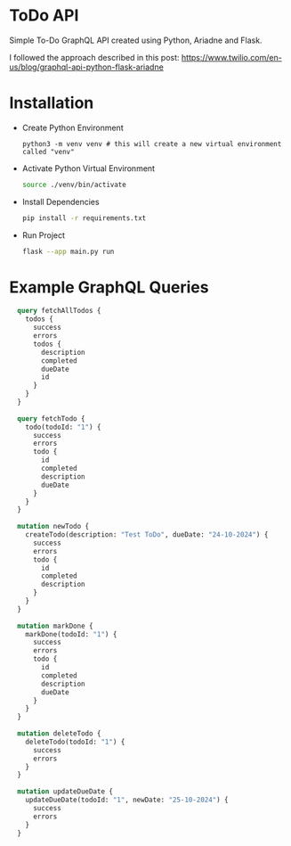 # ToDo API
Simple To-Do GraphQL API created using Python, Ariadne and Flask.

I followed the approach described in this post: https://www.twilio.com/en-us/blog/graphql-api-python-flask-ariadne

# Installation
- Create Python Environment
  ```zsg
  python3 -m venv venv # this will create a new virtual environment called "venv"
  ```
- Activate Python Virtual Environment
  ```zsh
  source ./venv/bin/activate
  ```
- Install Dependencies
  ```zsh
  pip install -r requirements.txt
  ```
- Run Project
  ```zsh
  flask --app main.py run
  ```

# Example GraphQL Queries
```graphql
  query fetchAllTodos {
    todos {
      success
      errors
      todos {
        description
        completed
        dueDate
        id
      }
    }
  }
  
  query fetchTodo {
    todo(todoId: "1") {
      success
      errors
      todo {
        id
        completed
        description
        dueDate
      }
    }
  }
  
  mutation newTodo {
    createTodo(description: "Test ToDo", dueDate: "24-10-2024") {
      success
      errors
      todo {
        id
        completed
        description
      }
    }
  }
  
  mutation markDone {
    markDone(todoId: "1") {
      success
      errors
      todo {
        id
        completed
        description
        dueDate
      }
    }
  }
  
  mutation deleteTodo {
    deleteTodo(todoId: "1") {
      success
      errors
    }
  }
  
  mutation updateDueDate {
    updateDueDate(todoId: "1", newDate: "25-10-2024") {
      success
      errors
    }
  }
```
